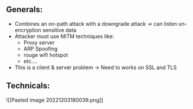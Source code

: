 ## Generals:
* Combines an on-path attack with a downgrade attack -> can listen un-encryption sensitive data
* Attacker must use MiTM techniques like:
	* Proxy server
	* ARP Spoofing
	* rouge wifi hotspot
	* etc....
* This is a client & server problem -> Need to works on SSL and TLS

## Technicals:
![[Pasted image 20221203180039.png]]